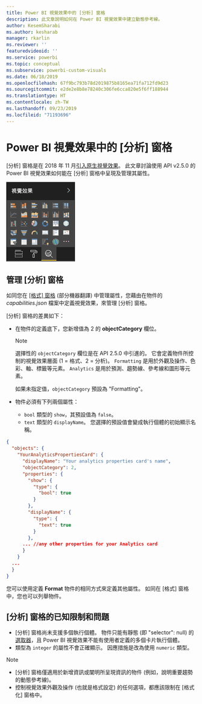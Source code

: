 ```yaml
---
title: Power BI 視覺效果中的 [分析] 窗格
description: 此文章說明如何在 Power BI 視覺效果中建立動態參考線。
author: KesemSharabi
ms.author: kesharab
manager: rkarlin
ms.reviewer: ''
featuredvideoid: ''
ms.service: powerbi
ms.topic: conceptual
ms.subservice: powerbi-custom-visuals
ms.date: 06/18/2019
ms.openlocfilehash: 67f9bc793b78d2019875b8165ea71fa712fd9d23
ms.sourcegitcommit: e2de2e8b8e78240c306fe6cca820e5f6ff188944
ms.translationtype: HT
ms.contentlocale: zh-TW
ms.lasthandoff: 09/23/2019
ms.locfileid: "71193696"
---
```

# <a name="the-analytics-pane-in-power-bi-visuals"></a>Power BI 視覺效果中的 [分析] 窗格

[分析]  窗格是在 2018 年 11 月[引入原生視覺效果](https://docs.microsoft.com/power-bi/desktop-analytics-pane)。
此文章討論使用 API v2.5.0 的 Power BI 視覺效果如何能在 [分析]  窗格中呈現及管理其屬性。

![[分析] 窗格](./media/visualization-pane-analytics-tab.png)

## <a name="manage-the-analytics-pane"></a>管理 [分析] 窗格

如同您在 [[格式]  窗格](https://docs.microsoft.com/power-bi/developer/custom-visual-develop-tutorial-format-options) \(部分機器翻譯\) 中管理屬性，您藉由在物件的 *capabilities.json* 檔案中定義視覺效果，來管理 [分析]  窗格。 

[分析]  窗格的差異如下：

* 在物件的定義底下，您新增值為 2 的 **objectCategory** 欄位。

    > [!NOTE]
    > 選擇性的 `objectCategory` 欄位是在 API 2.5.0 中引進的。 它會定義物件所控制的視覺效果層面 (1 = 格式、2 = 分析)。 `Formatting` 是用於外觀及操作、色彩、軸、標籤等元素。 `Analytics` 是用於預測、趨勢線、參考線和圖形等元素。
    >
    > 如果未指定值，`objectCategory` 預設為 "Formatting"。

* 物件必須有下列兩個屬性：
    * `bool` 類型的 `show`，其預設值為 `false`。
    * `text` 類型的 `displayName`。 您選擇的預設值會變成執行個體的初始顯示名稱。

```json
{
  "objects": {
    "YourAnalyticsPropertiesCard": {
      "displayName": "Your analytics properties card's name",
      "objectCategory": 2,
      "properties": {
        "show": {
          "type": {
            "bool": true
          }
        },
        "displayName": {
          "type": {
            "text": true
          }
        },
      ... //any other properties for your Analytics card
      }
    }
  ...
  }
}
```

您可以使用定義 **Format** 物件的相同方式來定義其他屬性。 如同在 [格式]  窗格中，您也可以列舉物件。

## <a name="known-limitations-and-issues-of-the-analytics-pane"></a>[分析] 窗格的已知限制和問題

* [分析]  窗格尚未支援多個執行個體。 物件只能有靜態 (即 "selector": null) 的[選取器](https://microsoft.github.io/PowerBI-visuals/docs/concepts/objects-and-properties/#selector)，且 Power BI 視覺效果不能有使用者定義的多個卡片執行個體。
* 類型為 `integer` 的屬性不會正確顯示。 因應措施是改為使用 `numeric` 類型。

> [!NOTE]
> * [分析]  窗格僅適用於新增資訊或闡明所呈現資訊的物件 (例如，說明重要趨勢的動態參考線)。
> * 控制視覺效果外觀及操作 (也就是格式設定) 的任何選項，都應該限制在 [格式化]  窗格中。
